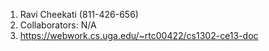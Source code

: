 1. Ravi Cheekati (811-426-656)
2. Collaborators: N/A
3. https://webwork.cs.uga.edu/~rtc00422/cs1302-ce13-doc